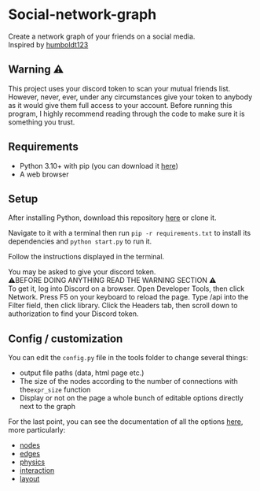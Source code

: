 
# Social-network-graph

 Create a network graph of your friends on a social media.  
 Inspired by [humboldt123](https://github.com/humboldt123/mutuals)

## Warning ⚠️

This project uses your discord token to scan your mutual friends list. However, never, ever, under any circumstances give your token to anybody as it would give them full access to your account. Before running this program, I highly recommend reading through the code to make sure it is something you trust.

## Requirements

- Python 3.10+ with pip (you can download it [here](https://www.python.org/downloads/))
- A web browser

## Setup

After installing Python, download this repository [here](https://github.com/arnaud-ma/friends-network-graph/archive/refs/heads/main.zip) or clone it.  

Navigate to it with a terminal then run ```pip -r requirements.txt``` to install its dependencies and ```python start.py``` to run it.

Follow the instructions displayed in the terminal.

You may be asked to give your discord token.  
⚠️BEFORE DOING ANYTHING READ THE WARNING SECTION ⚠️  
To get it, log into Discord on a browser. Open Developer Tools, then click Network. Press F5 on your keyboard to reload the page. Type /api into the Filter field, then click library. Click the Headers tab, then scroll down to authorization to find your Discord token.

## Config / customization

You can edit the ``config.py`` file in the tools folder to change several things:

- output file paths (data, html page etc.)
- The size of the nodes according to the number of connections with the``expr_size`` function
- Display or not on the page a whole bunch of editable options directly next to the graph

For the last point, you can see the documentation of all the options [here](https://visjs.github.io/vis-network/docs/network/), more particularly:

- [nodes](https://visjs.github.io/vis-network/docs/network/nodes.html)
- [edges](https://visjs.github.io/vis-network/docs/network/edges.html)
- [physics](https://visjs.github.io/vis-network/docs/network/physics.html)
- [interaction](https://visjs.github.io/vis-network/docs/network/interaction.html)
- [layout](https://visjs.github.io/vis-network/docs/network/layout.html)

